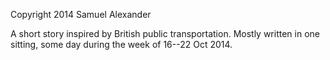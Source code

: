 Copyright 2014 Samuel Alexander

A short story inspired by British public transportation.
Mostly written in one sitting, some day during the week of 16--22 Oct 2014.
